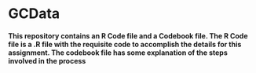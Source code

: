 # GCData

#### This repository contains an R Code file and a Codebook file. The R Code file is a .R file with the requisite code to accomplish the details for this assignment. The codebook file has some explanation of the steps involved in the process 
